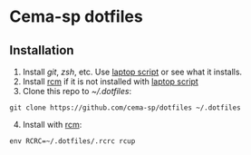 # Cema-sp dotfiles
## Installation

1. Install *git*, *zsh*, etc. Use [laptop script] or see what it installs.
2. Install [rcm] if it is not installed with [laptop script]
3. Clone this repo to *~/.dotfiles*:

  `git clone https://github.com/cema-sp/dotfiles ~/.dotfiles`

4. Install with [rcm]:

  `env RCRC=~/.dotfiles/.rcrc rcup`

[laptop script]: https://github.com/cema-sp/laptop "laptop script"
[rcm]: https://github.com/thoughtbot/rcm "RCM"

